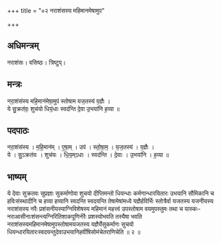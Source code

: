 +++
title = "०२ नराशंसस्य महिमानमेषामुप"

+++
## अधिमन्त्रम्
नराशंसः। वसिष्ठः। त्रिष्टुप्।

## मन्त्रः
नरा॒शंस॑स्य महि॒मान॑मेषा॒मुप॑ स्तोषाम यज॒तस्य॑ य॒ज्ञैः ।  
ये सु॒क्रत॑वः॒ शुच॑यो धियं॒धाः स्वद॑न्ति दे॒वा उ॒भया॑नि ह॒व्या ॥

## पदपाठः
नरा॒शंस॑स्य । म॒हि॒मान॑म् । ए॒षा॒म् । उप॑ । स्तो॒षा॒म॒ । य॒ज॒तस्य॑ । य॒ज्ञैः ।  
ये । सु॒ऽक्रत॑वः । शुच॑यः । धि॒य॒म्ऽधाः । स्वद॑न्ति । दे॒वाः । उ॒भया॑नि । ह॒व्या ॥

## भाष्यम्
ये देवाः सुक्रतवः सुप्रज्ञाः सुकर्माणोवा शुचयो दीप्तिमन्तो धियन्धाः कर्मणान्धारयितारः उभयानि सौमिकानि च हविःसंस्थादीनि च हव्या हव्यानि स्वदन्ति स्वदयन्ति तेषामेषांमध्ये यज्ञैर्हविर्भिः स्तोत्रैर्वा यजतस्य यजनीयस्य नराशंसस्य नरैः प्रशंसनीयस्याग्निविशेषस्य महिमानं महत्त्वं उपस्तोषाम वयमुपस्तुमः तथा च यास्कः-नराआसीनाःशंसन्त्यग्निरितिशाकपूणिर्नरैः प्रशस्योभवति तस्यैषा भवति नराशंसस्यमहिमानमेषामुपस्तोषामयजतस्य यज्ञैर्येसुकर्माणः सुचयो धियन्धारयितारःस्वदयन्तुदेवाउभयानिहवींषिसोमंचेतराणिचेति ॥ २ ॥